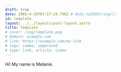 ```yaml
---
draft: true
date: 2069-4-20T07:57:24.796Z # date.toISOString();
id: template
layout: ../../layouts/post-layout.astro
title: Template
# cover: /img/template.png
# domain: example.com
# link: https://example.com/my-link
# tags: comma, seperated
# type: link, article, video
---
```


Hi! My name is Melanie.
